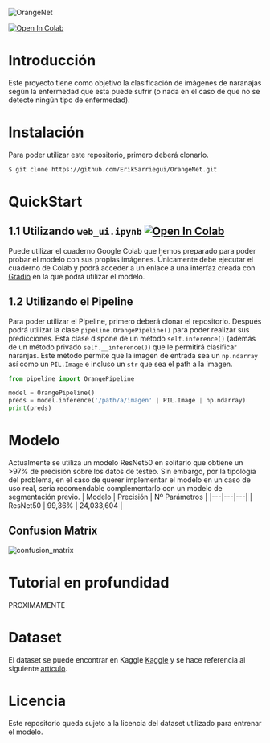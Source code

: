![OrangeNet](https://github.com/ErikSarriegui/OrangeNet/assets/92121483/bfa99b7e-a1a1-4a7a-bfde-5a8ef4ac8ca4)

[![Open In Colab](https://colab.research.google.com/assets/colab-badge.svg)](https://colab.research.google.com/github/eriksarriegui/orangenet/blob/main/web_ui.ipynb)

# **Introducción**
Este proyecto tiene como objetivo la clasificación de imágenes de naranajas según la enfermedad que esta puede sufrir (o nada en el caso de que no se detecte ningún tipo de enfermedad).

# **Instalación**
Para poder utilizar este repositorio, primero deberá clonarlo.
``` bash
$ git clone https://github.com/ErikSarriegui/OrangeNet.git
```

# **QuickStart**
## 1.1 Utilizando `web_ui.ipynb` [![Open In Colab](https://colab.research.google.com/assets/colab-badge.svg)](https://colab.research.google.com/github/eriksarriegui/orangenet/blob/main/web_ui.ipynb)
Puede utilizar el cuaderno Google Colab que hemos preparado para poder probar el modelo con sus propias imágenes. Únicamente debe ejecutar el cuaderno de Colab y podrá acceder a un enlace a una interfaz creada con [Gradio](https://www.gradio.app/) en la que podrá utilizar el modelo.

## 1.2 Utilizando el Pipeline
Para poder utilizar el Pipeline, primero deberá clonar el repositorio. Después podrá utilizar la clase `pipeline.OrangePipeline()` para poder realizar sus predicciones. Esta clase dispone de un método `self.inference()` (además de un método privado `self.__inference()`) que le permitirá clasificar naranjas. Este método permite que la imagen de entrada sea un `np.ndarray` así como un `PIL.Image` e incluso un `str` que sea el path a la imagen.

```python
from pipeline import OrangePipeline

model = OrangePipeline()
preds = model.inference('/path/a/imagen' | PIL.Image | np.ndarray)
print(preds)
```

# **Modelo**
Actualmente se utiliza un modelo ResNet50 en solitario que obtiene un >97% de precisión sobre los datos de testeo. Sin embargo, por la tipología del problema, en el caso de querer implementar el modelo en un caso de uso real, sería recomendable complementarlo con un modelo de segmentación previo.
| Modelo   | Precisión  | Nº Parámetros  |
|---|---|---|
| ResNet50  | 99,36%  | 24,033,604  |

## **Confusion Matrix**
![confusion_matrix](https://github.com/ErikSarriegui/OrangeNet/assets/92121483/3a327835-a3ac-4f11-9ec7-af06eeb0e9ef)


# **Tutorial en profundidad**
PROXIMAMENTE

# **Dataset**
El dataset se puede encontrar en Kaggle [Kaggle](https://www.kaggle.com/datasets/jonathansilva2020/orange-diseases-dataset) y se hace referencia al siguiente [artículo](https://www.researchgate.net/publication/351229211_IDiSSC_Edge-computing-based_Intelligent_Diagnosis_Support_System_for_Citrus_Inspection).

# **Licencia**
Este repositorio queda sujeto a la licencia del dataset utilizado para entrenar el modelo.
